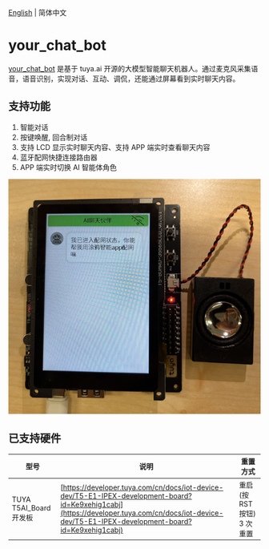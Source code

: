 [English](./README.md) | 简体中文

# your_chat_bot
 [your_chat_bot](https://github.com/tuya/TuyaOpen/tree/master/apps/tuya.ai/your_chat_bot) 是基于 tuya.ai 开源的大模型智能聊天机器人。通过麦克风采集语音，语音识别，实现对话、互动、调侃，还能通过屏幕看到实时聊天内容。


## 支持功能

1. 智能对话
2. 按键唤醒, 回合制对话
3. 支持 LCD 显示实时聊天内容、支持 APP 端实时查看聊天内容
4. 蓝牙配网快捷连接路由器
5. APP 端实时切换 AI 智能体角色

![](../../../docs/images/apps/your_chat_bot.png)

## 已支持硬件
|  型号  | 说明 | 重置方式 |
| --- | --- | --- | 
| TUYA T5AI_Board 开发板 | [https://developer.tuya.com/cn/docs/iot-device-dev/T5-E1-IPEX-development-board?id=Ke9xehig1cabj](https://developer.tuya.com/cn/docs/iot-device-dev/T5-E1-IPEX-development-board?id=Ke9xehig1cabj) | 重启(按 RST 按钮) 3 次重置 |
